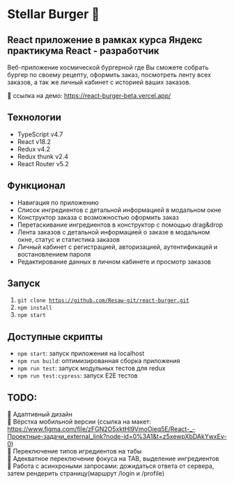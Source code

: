 # Stellar Burger :hamburger:
## React приложение в рамках курса Яндекс практикума React&nbsp;-&nbsp;разработчик
Веб-приложение космической бургерной где Вы сможете собрать бургер по своему рецепту, оформить заказ, посмотреть ленту всех заказов, а так же личный кабинет с историей ваших заказов.

:link: ссылка на демо: https://react-burger-beta.vercel.app/

## Технологии
 - TypeScript v4.7
 - React v18.2
 - Redux v4.2
 - Redux thunk v2.4
 - React Router v5.2

## Функционал
 - Навигация по приложению
 - Список ингредиентов с детальной информацией в модальном окне
 - Конструктор заказа с возможностью оформить заказ
 - Перетаскивание ингредиентов в конструктор с помощью drag&drop
 - Лента заказов с детальной информацией о заказе в модальном окне, статус и статистика заказов
 - Личный кабинет с регистрацией, авторизацией, аутентификацей и востановлением пароля
 - Редактирование данных в личном кабинете и просмотр заказов

## Запуск
 1.  <code>git clone https://github.com/Resaw-git/react-burger.git</code>
 2.  <code>npm install</code>
 3.  <code>npm start</code>

## Доступные скрипты
  - <code>npm start</code>: запуск приложения на localhost
  - <code>npm run build</code>: оптимизированная сборка приложения
  - <code>npm run test</code>: запуск модульных тестов для redux
  - <code>npm run test:cypress</code>: запуск E2E тестов

## TODO:
 :black_square_button: Адаптивный дизайн  
 :black_square_button: Вёрстка мобильной версии (ссылка на макет: https://www.figma.com/file/zFGN2O5xktHl9VmoOieq5E/React-_-Проектные-задачи_external_link?node-id=0%3A1&t=z5xewpXbDAkYwxEv-0)  
 :black_square_button: Переключение типов игредиентов на табы  
 :black_square_button: Адекватное переключение фокуса на TAB, выделение ингредиентов   
 :black_square_button: Работа с асинхроными запросами: дожидаться ответа от сервера, затем рендерить страницу(маршрут /login и /profile)  

